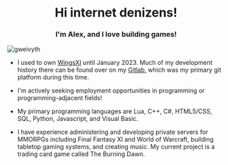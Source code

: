 <h1 align="center">Hi internet denizens!</h1>
<h3 align="center">I'm Alex, and I love building games!</h3>

<p align="left"> <img src="https://komarev.com/ghpvc/?username=gweivyth&label=Profile%20views&color=0e75b6&style=flat" alt="gweivyth" /> </p>

- I used to own <a href="https://wingsxi.com/" target="_blank">WingsXI</a> until January 2023.  Much of my development history there can be found over on my <a href="https://gitlab.com/Gweivyth" target="_blank">Gitlab,</a> which was my primary git platform during this time.

- I'm actively seeking employment opportunities in programming or programming-adjacent fields!

- My primary programming languages are Lua, C++, C#, HTML5/CSS, SQL, Python, Javascript, and Visual Basic.

- I have experience administering and developing private servers for MMORPGs including Final Fantasy XI and World of Warcraft, building tabletop gaming systems, and creating music.  My current project is a trading card game called The Burning Dawn.
